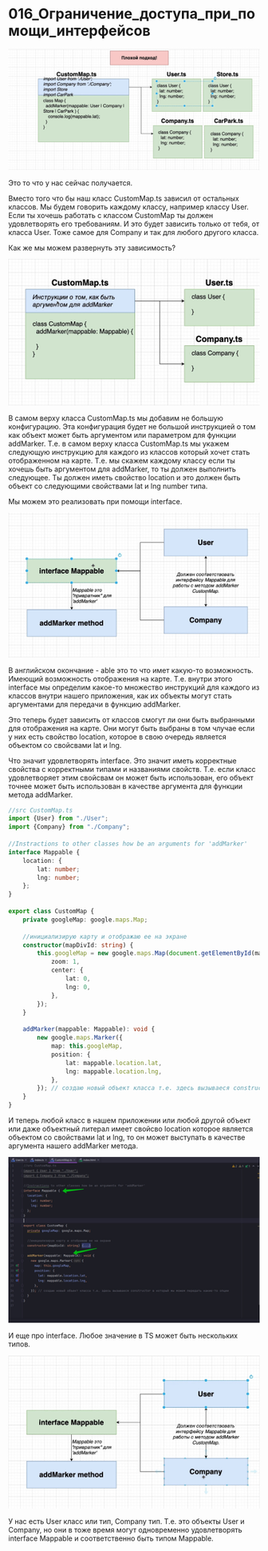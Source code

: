 # 016_Ограничение_доступа_при_помощи_интерфейсов

![](img/001.jpg)

Это то что у нас сейчас получается.

Вместо того что бы наш класс CustomMap.ts зависил от остальных классов. Мы будем говорить каждому классу, например
классу User. Если ты хочешь работать с классом CustomMap ты должен удовлетворять его требованиям. И это будет зависить
только от тебя, от класса User. Тоже самое для Company и так для любого другого класса.

Как же мы можем развернуть эту зависимость?

![](img/002.jpg)

В самом верху класса CustomMap.ts мы добавим не большую конфигурацию. Эта конфигурация будет не большой инструкцией о
том как объект может быть аргументом или параметром для функции addMarker. Т.е. в самом верху класса CustomMap.ts мы
укажем следующую инструкцию для каждого из классов который хочет стать отображенном на карте. Т.е. мы скажем каждому
классу если ты хочешь быть аргументом для addMarker, то ты должен выполнить следующее. Ты должен иметь свойство location
и это должен быть объект со следующими свойствами lat и lng number типа.

Мы можем это реализовать при помощи interface.

![](img/003.jpg)

В английском окончание - able это то что имет какую-то возможность. Имеющий возможность отображения на карте. Т.е.
внутри этого interface мы определим какое-то множество инструкций для каждого из классов внутри нашего приложения, как
их объекты могут стать аргументами для передачи в функцию addMarker.

Это теперь будет зависить от классов смогут ли они быть выбранными для отображения на карте. Они могут быть выбраны в
том члучае если у них есть свойство location, которое в свою очередь является объектом со свойсвами lat и lng.

Что значит удовлетворять interface. Это значит иметь корректные свойства с корректными типами и названиями свойств. Т.е.
если класс удовлетворяет этим свойсвам он может быть использован, его объект точнее может быть использован в качестве
аргумента для функции метода addMarker.

```ts
//src CustomMap.ts
import {User} from "./User";
import {Company} from "./Company";

//Instractions to other classes how be an arguments for 'addMarker'
interface Mappable {
    location: {
        lat: number;
        lng: number;
    };
}

export class CustomMap {
    private googleMap: google.maps.Map;

    //инициализирую карту и отображаю ее на экране
    constructor(mapDivId: string) {
        this.googleMap = new google.maps.Map(document.getElementById(mapDivId), {
            zoom: 1,
            center: {
                lat: 0,
                lng: 0,
            },
        });
    }

    addMarker(mappable: Mappable): void {
        new google.maps.Marker({
            map: this.googleMap,
            position: {
                lat: mappable.location.lat,
                lng: mappable.location.lng,
            },
        }); // создаю новый объект класса т.е. здесь вызываеся constructor в который мы можем передать какие-то опции
    }
}

```

И теперь любой класс в нашем приложении или любой другой объект или даже объектный литерал имеет свойсво location
которое является объектом со свойствами lat и lng, то он может выступать в качестве аргумента нашего addMarker метода.

![](img/004.jpg)

И еще про interface. Любое значение в TS может быть нескольких типов.

![](img/005.jpg)

У нас есть User класс или тип, Company тип. Т.е. это объекты User и Company, но они в тоже время могут одновременно
удовлетворять interface Mappable и соответственно быть типом Mappable.